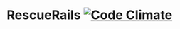 # RescueRails [![Code Climate](https://codeclimate.com/badge.png)](https://codeclimate.com/github/ophrescue/RescueRails)
